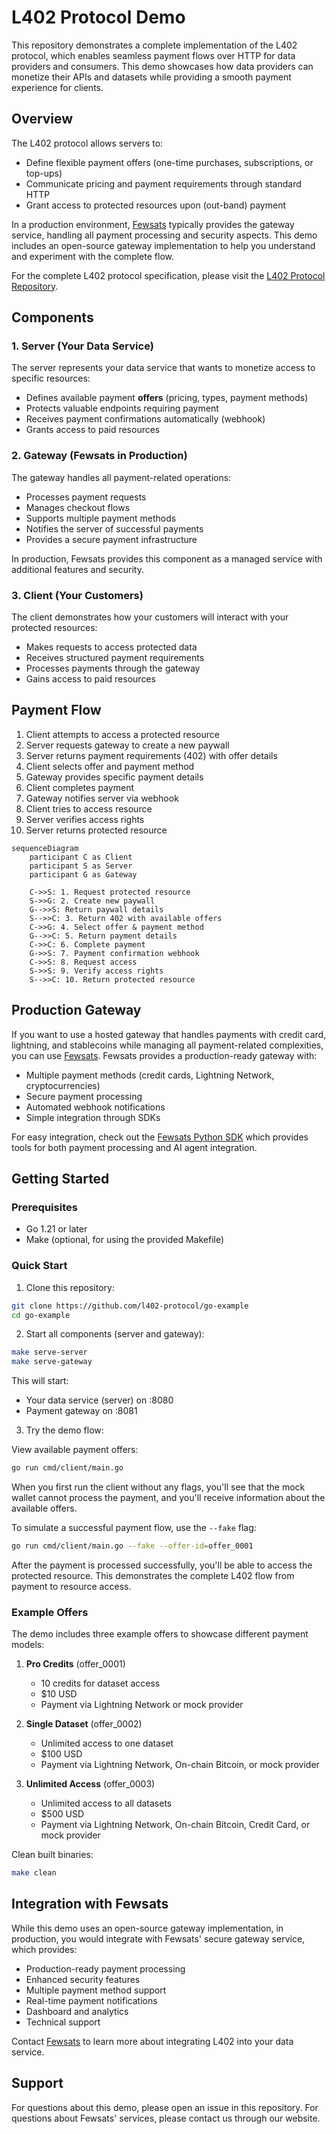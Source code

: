 # L402 Protocol Demo

This repository demonstrates a complete implementation of the L402 protocol, which enables seamless payment flows over HTTP for data providers and consumers. This demo showcases how data providers can monetize their APIs and datasets while providing a smooth payment experience for clients.

## Overview

The L402 protocol allows servers to:
- Define flexible payment offers (one-time purchases, subscriptions, or top-ups)
- Communicate pricing and payment requirements through standard HTTP
- Grant access to protected resources upon (out-band) payment

In a production environment, [Fewsats](https://fewsats.com) typically provides the gateway service, handling all payment processing and security aspects. This demo includes an open-source gateway implementation to help you understand and experiment with the complete flow.

For the complete L402 protocol specification, please visit the [L402 Protocol Repository](https://github.com/l402-protocol/l402).

## Components

### 1. Server (Your Data Service)
The server represents your data service that wants to monetize access to specific resources:
- Defines available payment **offers** (pricing, types, payment methods)
- Protects valuable endpoints requiring payment
- Receives payment confirmations automatically (webhook)
- Grants access to paid resources

### 2. Gateway (Fewsats in Production)
The gateway handles all payment-related operations:
- Processes payment requests
- Manages checkout flows
- Supports multiple payment methods
- Notifies the server of successful payments
- Provides a secure payment infrastructure

In production, Fewsats provides this component as a managed service with additional features and security.

### 3. Client (Your Customers)
The client demonstrates how your customers will interact with your protected resources:
- Makes requests to access protected data
- Receives structured payment requirements
- Processes payments through the gateway
- Gains access to paid resources

## Payment Flow

1. Client attempts to access a protected resource
2. Server requests gateway to create a new paywall
3. Server returns payment requirements (402) with offer details
4. Client selects offer and payment method
5. Gateway provides specific payment details
6. Client completes payment
7. Gateway notifies server via webhook
8. Client tries to access resource
9. Server verifies access rights
10. Server returns protected resource

```mermaid
sequenceDiagram
    participant C as Client
    participant S as Server
    participant G as Gateway

    C->>S: 1. Request protected resource
    S->>G: 2. Create new paywall
    G-->>S: Return paywall details
    S-->>C: 3. Return 402 with available offers
    C->>G: 4. Select offer & payment method
    G-->>C: 5. Return payment details
    C->>C: 6. Complete payment
    G->>S: 7. Payment confirmation webhook
    C->>S: 8. Request access
    S->>S: 9. Verify access rights
    S-->>C: 10. Return protected resource
```

## Production Gateway

If you want to use a hosted gateway that handles payments with credit card, lightning, and stablecoins while managing all payment-related complexities, you can use [Fewsats](https://fewsats.com). Fewsats provides a production-ready gateway with:

- Multiple payment methods (credit cards, Lightning Network, cryptocurrencies)
- Secure payment processing
- Automated webhook notifications
- Simple integration through SDKs

For easy integration, check out the [Fewsats Python SDK](https://fewsats.github.io/fewsats-python/) which provides tools for both payment processing and AI agent integration.

## Getting Started

### Prerequisites
- Go 1.21 or later
- Make (optional, for using the provided Makefile)

### Quick Start

1. Clone this repository:
```bash
git clone https://github.com/l402-protocol/go-example
cd go-example
```

2. Start all components (server and gateway):
```bash
make serve-server
make serve-gateway
```

This will start:
- Your data service (server) on :8080
- Payment gateway on :8081

3. Try the demo flow:

View available payment offers:
```bash
go run cmd/client/main.go
```

When you first run the client without any flags, you'll see that the mock wallet cannot process the payment, and you'll receive information about the available offers.

To simulate a successful payment flow, use the `--fake` flag:
```bash
go run cmd/client/main.go --fake --offer-id=offer_0001
```

After the payment is processed successfully, you'll be able to access the protected resource. This demonstrates the complete L402 flow from payment to resource access.


### Example Offers

The demo includes three example offers to showcase different payment models:

1. **Pro Credits** (offer_0001)
   - 10 credits for dataset access
   - $10 USD
   - Payment via Lightning Network or mock provider

2. **Single Dataset** (offer_0002)
   - Unlimited access to one dataset
   - $100 USD
   - Payment via Lightning Network, On-chain Bitcoin, or mock provider

3. **Unlimited Access** (offer_0003)
   - Unlimited access to all datasets
   - $500 USD
   - Payment via Lightning Network, On-chain Bitcoin, Credit Card, or mock provider


Clean built binaries:
```bash
make clean
```

## Integration with Fewsats

While this demo uses an open-source gateway implementation, in production, you would integrate with Fewsats' secure gateway service, which provides:

- Production-ready payment processing
- Enhanced security features
- Multiple payment method support
- Real-time payment notifications
- Dashboard and analytics
- Technical support

Contact [Fewsats](https://fewsats.com) to learn more about integrating L402 into your data service.

## Support

For questions about this demo, please open an issue in this repository.
For questions about Fewsats' services, please contact us through our website.

